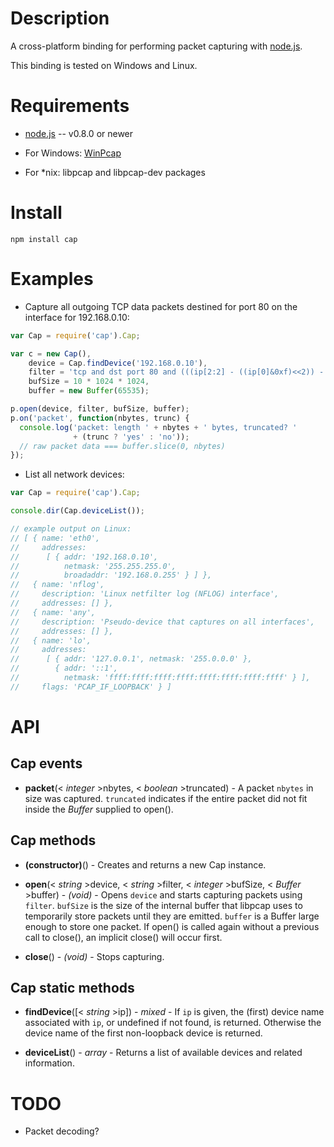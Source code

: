 
Description
===========

A cross-platform binding for performing packet capturing with [node.js](http://nodejs.org/).

This binding is tested on Windows and Linux.


Requirements
============

* [node.js](http://nodejs.org/) -- v0.8.0 or newer

* For Windows: [WinPcap](http://www.winpcap.org/install/default.htm)

* For *nix: libpcap and libpcap-dev packages


Install
============

    npm install cap


Examples
========

* Capture all outgoing TCP data packets destined for port 80 on the interface for 192.168.0.10:

```javascript
var Cap = require('cap').Cap;

var c = new Cap(),
    device = Cap.findDevice('192.168.0.10'),
    filter = 'tcp and dst port 80 and (((ip[2:2] - ((ip[0]&0xf)<<2)) - ((tcp[12]&0xf0)>>2)) > 0)',
    bufSize = 10 * 1024 * 1024,
    buffer = new Buffer(65535);

p.open(device, filter, bufSize, buffer);
p.on('packet', function(nbytes, trunc) {
  console.log('packet: length ' + nbytes + ' bytes, truncated? '
              + (trunc ? 'yes' : 'no'));
  // raw packet data === buffer.slice(0, nbytes)
});
```

* List all network devices:

```javascript
var Cap = require('cap').Cap;

console.dir(Cap.deviceList());

// example output on Linux:
// [ { name: 'eth0',
//     addresses:
//      [ { addr: '192.168.0.10',
//          netmask: '255.255.255.0',
//          broadaddr: '192.168.0.255' } ] },
//   { name: 'nflog',
//     description: 'Linux netfilter log (NFLOG) interface',
//     addresses: [] },
//   { name: 'any',
//     description: 'Pseudo-device that captures on all interfaces',
//     addresses: [] },
//   { name: 'lo',
//     addresses:
//      [ { addr: '127.0.0.1', netmask: '255.0.0.0' },
//        { addr: '::1',
//          netmask: 'ffff:ffff:ffff:ffff:ffff:ffff:ffff:ffff' } ],
//     flags: 'PCAP_IF_LOOPBACK' } ]
```


API
===

Cap events
----------

* **packet**(< _integer_ >nbytes, < _boolean_ >truncated) - A packet `nbytes` in size was captured. `truncated` indicates if the entire packet did not fit inside the _Buffer_ supplied to open().

Cap methods
-----------

* **(constructor)**() - Creates and returns a new Cap instance.

* **open**(< _string_ >device, < _string_ >filter, < _integer_ >bufSize, < _Buffer_ >buffer) - _(void)_ - Opens `device` and starts capturing packets using `filter`. `bufSize` is the size of the internal buffer that libpcap uses to temporarily store packets until they are emitted. `buffer` is a Buffer large enough to store one packet. If open() is called again without a previous call to close(), an implicit close() will occur first.

* **close**() - _(void)_ - Stops capturing.


Cap static methods
------------------

* **findDevice**([< _string_ >ip]) - _mixed_ - If `ip` is given, the (first) device name associated with `ip`, or undefined if not found, is returned. Otherwise the device name of the first non-loopback device is returned.

* **deviceList**() - _array_ - Returns a list of available devices and related information.


TODO
====

* Packet decoding?
